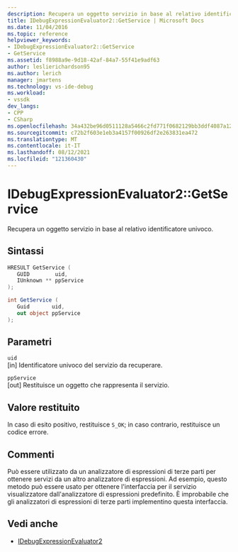 ```yaml
---
description: Recupera un oggetto servizio in base al relativo identificatore univoco.
title: IDebugExpressionEvaluator2::GetService | Microsoft Docs
ms.date: 11/04/2016
ms.topic: reference
helpviewer_keywords:
- IDebugExpressionEvaluator2::GetService
- GetService
ms.assetid: f8988a9e-9d18-42af-84a7-55f41e9adf63
author: leslierichardson95
ms.author: lerich
manager: jmartens
ms.technology: vs-ide-debug
ms.workload:
- vssdk
dev_langs:
- CPP
- CSharp
ms.openlocfilehash: 34a432be96d0511128a5466c2fd771f0682129bb3ddf4087a129831ace8be491
ms.sourcegitcommit: c72b2f603e1eb3a4157f00926df2e263831ea472
ms.translationtype: MT
ms.contentlocale: it-IT
ms.lasthandoff: 08/12/2021
ms.locfileid: "121360430"
---
```

# <a name="idebugexpressionevaluator2getservice"></a>IDebugExpressionEvaluator2::GetService
Recupera un oggetto servizio in base al relativo identificatore univoco.

## <a name="syntax"></a>Sintassi

```cpp
HRESULT GetService (
   GUID        uid,
   IUnknown ** ppService
);
```

```csharp
int GetService (
   Guid       uid,
   out object ppService
);
```

## <a name="parameters"></a>Parametri
`uid`\
[in] Identificatore univoco del servizio da recuperare.

`ppService`\
[out] Restituisce un oggetto che rappresenta il servizio.

## <a name="return-value"></a>Valore restituito
 In caso di esito positivo, restituisce `S_OK`; in caso contrario, restituisce un codice errore.

## <a name="remarks"></a>Commenti
 Può essere utilizzato da un analizzatore di espressioni di terze parti per ottenere servizi da un altro analizzatore di espressioni. Ad esempio, questo metodo può essere usato per ottenere l'interfaccia per il servizio visualizzatore dall'analizzatore di espressioni predefinito. È improbabile che gli analizzatori di espressioni di terze parti implementino questa interfaccia.

## <a name="see-also"></a>Vedi anche
- [IDebugExpressionEvaluator2](../../../extensibility/debugger/reference/idebugexpressionevaluator2.md)
